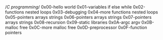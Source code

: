 /*C programming*/
0x00-hello world
0x01-variables if else while
0x02-functions nested loops
0x03-debugging
0x04-more functions nested loops
0x05-pointers arrays strings
0x06-pointers arrays strings
0x07-pointers arrays strings
0x08-recursion
0x09-static libraries
0x0A-argc argv
0x0B-malloc free
0x0C-more malloc free
0x0D-preprocessor
0x0F-function pointers
